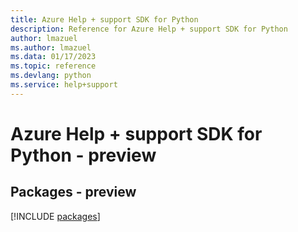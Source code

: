 ```yaml
---
title: Azure Help + support SDK for Python
description: Reference for Azure Help + support SDK for Python
author: lmazuel
ms.author: lmazuel
ms.data: 01/17/2023
ms.topic: reference
ms.devlang: python
ms.service: help+support
---
```

# Azure Help + support SDK for Python - preview
## Packages - preview
[!INCLUDE [packages](help-+-support-index.md)]